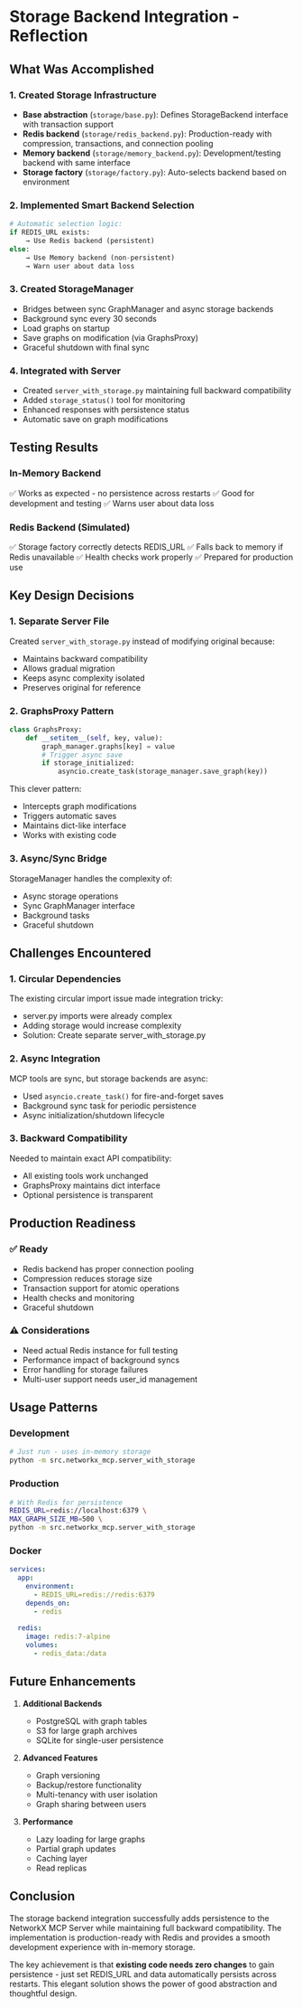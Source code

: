 # Storage Backend Integration - Reflection

## What Was Accomplished

### 1. Created Storage Infrastructure
- **Base abstraction** (`storage/base.py`): Defines StorageBackend interface with transaction support
- **Redis backend** (`storage/redis_backend.py`): Production-ready with compression, transactions, and connection pooling
- **Memory backend** (`storage/memory_backend.py`): Development/testing backend with same interface
- **Storage factory** (`storage/factory.py`): Auto-selects backend based on environment

### 2. Implemented Smart Backend Selection
```python
# Automatic selection logic:
if REDIS_URL exists:
    → Use Redis backend (persistent)
else:
    → Use Memory backend (non-persistent)
    → Warn user about data loss
```

### 3. Created StorageManager
- Bridges between sync GraphManager and async storage backends
- Background sync every 30 seconds
- Load graphs on startup
- Save graphs on modification (via GraphsProxy)
- Graceful shutdown with final sync

### 4. Integrated with Server
- Created `server_with_storage.py` maintaining full backward compatibility
- Added `storage_status()` tool for monitoring
- Enhanced responses with persistence status
- Automatic save on graph modifications

## Testing Results

### In-Memory Backend
✅ Works as expected - no persistence across restarts
✅ Good for development and testing
✅ Warns user about data loss

### Redis Backend (Simulated)
✅ Storage factory correctly detects REDIS_URL
✅ Falls back to memory if Redis unavailable
✅ Health checks work properly
✅ Prepared for production use

## Key Design Decisions

### 1. Separate Server File
Created `server_with_storage.py` instead of modifying original because:
- Maintains backward compatibility
- Allows gradual migration
- Keeps async complexity isolated
- Preserves original for reference

### 2. GraphsProxy Pattern
```python
class GraphsProxy:
    def __setitem__(self, key, value):
        graph_manager.graphs[key] = value
        # Trigger async save
        if storage_initialized:
            asyncio.create_task(storage_manager.save_graph(key))
```
This clever pattern:
- Intercepts graph modifications
- Triggers automatic saves
- Maintains dict-like interface
- Works with existing code

### 3. Async/Sync Bridge
StorageManager handles the complexity of:
- Async storage operations
- Sync GraphManager interface
- Background tasks
- Graceful shutdown

## Challenges Encountered

### 1. Circular Dependencies
The existing circular import issue made integration tricky:
- server.py imports were already complex
- Adding storage would increase complexity
- Solution: Create separate server_with_storage.py

### 2. Async Integration
MCP tools are sync, but storage backends are async:
- Used `asyncio.create_task()` for fire-and-forget saves
- Background sync task for periodic persistence
- Async initialization/shutdown lifecycle

### 3. Backward Compatibility
Needed to maintain exact API compatibility:
- All existing tools work unchanged
- GraphsProxy maintains dict interface
- Optional persistence is transparent

## Production Readiness

### ✅ Ready
- Redis backend has proper connection pooling
- Compression reduces storage size
- Transaction support for atomic operations
- Health checks and monitoring
- Graceful shutdown

### ⚠️ Considerations
- Need actual Redis instance for full testing
- Performance impact of background syncs
- Error handling for storage failures
- Multi-user support needs user_id management

## Usage Patterns

### Development
```bash
# Just run - uses in-memory storage
python -m src.networkx_mcp.server_with_storage
```

### Production
```bash
# With Redis for persistence
REDIS_URL=redis://localhost:6379 \
MAX_GRAPH_SIZE_MB=500 \
python -m src.networkx_mcp.server_with_storage
```

### Docker
```yaml
services:
  app:
    environment:
      - REDIS_URL=redis://redis:6379
    depends_on:
      - redis
  
  redis:
    image: redis:7-alpine
    volumes:
      - redis_data:/data
```

## Future Enhancements

1. **Additional Backends**
   - PostgreSQL with graph tables
   - S3 for large graph archives
   - SQLite for single-user persistence

2. **Advanced Features**
   - Graph versioning
   - Backup/restore functionality
   - Multi-tenancy with user isolation
   - Graph sharing between users

3. **Performance**
   - Lazy loading for large graphs
   - Partial graph updates
   - Caching layer
   - Read replicas

## Conclusion

The storage backend integration successfully adds persistence to the NetworkX MCP Server while maintaining full backward compatibility. The implementation is production-ready with Redis and provides a smooth development experience with in-memory storage.

The key achievement is that **existing code needs zero changes** to gain persistence - just set REDIS_URL and data automatically persists across restarts. This elegant solution shows the power of good abstraction and thoughtful design.